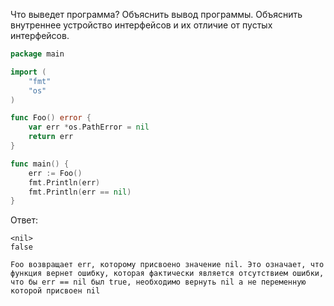 Что выведет программа? Объяснить вывод программы. Объяснить внутреннее устройство интерфейсов и их отличие от пустых интерфейсов.

```go
package main

import (
	"fmt"
	"os"
)

func Foo() error {
	var err *os.PathError = nil
	return err
}

func main() {
	err := Foo()
	fmt.Println(err)
	fmt.Println(err == nil)
}
```

Ответ:
```
<nil>
false

Foo возвращает err, которому присвоено значение nil. Это означает, что функция вернет ошибку, которая фактически является отсутствием ошибки, что бы err == nil был true, необходимо вернуть nil а не переменную которой присвоен nil
```
